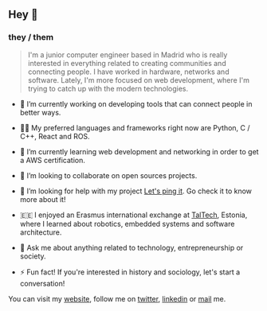 ## Hey 👋

### they / them

> I'm a junior computer engineer based in Madrid who is really interested in everything related to creating communities and connecting people. I have worked in hardware, networks and software. Lately, I'm more focused on web development, where I'm trying to catch up with the modern technologies.

- 🔭 I’m currently working on developing tools that can connect people in better ways.

- 👩‍🎓 My preferred languages and frameworks right now are Python, C / C++, React and ROS.

- 🌱 I’m currently learning web development and networking in order to get a AWS certification.

- 👯 I’m looking to collaborate on open sources projects.

- 🤔 I’m looking for help with my project [Let's ping it](https://github.com/letspingit). Go check it to know more about it!

- 🇪🇪 I enjoyed an Erasmus international exchange at [TalTech](https://taltech.ee), Estonia, where I learned about robotics, embedded systems and software architecture.

- 💬 Ask me about anything related to technology, entrepreneurship or society.

- ⚡ Fun fact! If you're interested in history and sociology, let's start a conversation!

You can visit my [website](https://elexpe.dev), follow me on [twitter](https://twitter.com/victorelexpe), [linkedin](https://linkedin.com/in/victorelexpe) or [mail](mailto:victorelexpe@gmail.com) me.

